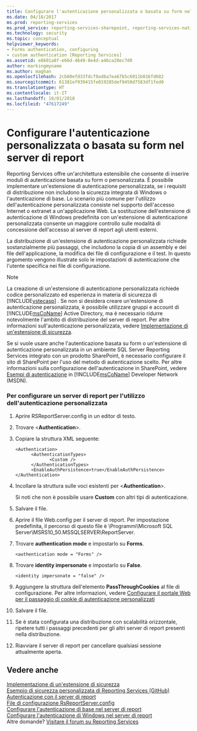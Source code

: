 ```yaml
---
title: Configurare l'autenticazione personalizzata o basata su form nel server di report | Microsoft Docs
ms.date: 04/18/2017
ms.prod: reporting-services
ms.prod_service: reporting-services-sharepoint, reporting-services-native
ms.technology: security
ms.topic: conceptual
helpviewer_keywords:
- Forms authentication, configuring
- custom authentication [Reporting Services]
ms.assetid: e8601a8f-e66d-4649-8e4d-a46ca20ec7d0
author: markingmyname
ms.author: maghan
ms.openlocfilehash: 2cb60efd33fdcf0ad6a7ea67b5c6011b016fd682
ms.sourcegitcommit: 61381ef939415fe019285def9450d7583df1fed0
ms.translationtype: HT
ms.contentlocale: it-IT
ms.lasthandoff: 10/01/2018
ms.locfileid: "47617249"
---
```

# <a name="configure-custom-or-forms-authentication-on-the-report-server"></a>Configurare l'autenticazione personalizzata o basata su form nel server di report

Reporting Services offre un'architettura estensibile che consente di inserire moduli di autenticazione basata su form o personalizzata. È possibile implementare un'estensione di autenticazione personalizzata, se i requisiti di distribuzione non includono la sicurezza integrata di Windows o l'autenticazione di base. Lo scenario più comune per l'utilizzo dell'autenticazione personalizzata consiste nel supporto dell'accesso Internet o extranet a un'applicazione Web. La sostituzione dell'estensione di autenticazione di Windows predefinita con un'estensione di autenticazione personalizzata consente un maggiore controllo sulle modalità di concessione dell'accesso al server di report agli utenti esterni.  

La distribuzione di un'estensione di autenticazione personalizzata richiede sostanzialmente più passaggi, che includono la copia di un assembly e dei file dell'applicazione, la modifica dei file di configurazione e il test. In questo argomento vengono illustrate solo le impostazioni di autenticazione che l'utente specifica nei file di configurazione.  

> [!NOTE]
>  La creazione di un'estensione di autenticazione personalizzata richiede codice personalizzato ed esperienza in materia di sicurezza di [!INCLUDE[vstecasp](../../includes/vstecasp-md.md)] . Se non si desidera creare un'estensione di autenticazione personalizzata, è possibile utilizzare gruppi e account di [!INCLUDE[msCoName](../../includes/msconame-md.md)] Active Directory, ma è necessario ridurre notevolmente l'ambito di distribuzione del server di report. Per altre informazioni sull'autenticazione personalizzata, vedere [Implementazione di un'estensione di sicurezza](../../reporting-services/extensions/security-extension/implementing-a-security-extension.md).

Se si vuole usare anche l'autenticazione basata su form o un'estensione di autenticazione personalizzata in un ambiente SQL Server Reporting Services integrato con un prodotto SharePoint, è necessario configurare il sito di SharePoint per l'uso del metodo di autenticazione scelto. Per altre informazioni sulla configurazione dell'autenticazione in SharePoint, vedere [Esempi di autenticazione](http://go.microsoft.com/fwlink/?LinkId=115575) in [!INCLUDE[msCoName](../../includes/msconame-md.md)] Developer Network (MSDN).



### <a name="to-configure-a-report-server-to-use-custom-authentication"></a>Per configurare un server di report per l'utilizzo dell'autenticazione personalizzata

1.  Aprire RSReportServer.config in un editor di testo.

2.  Trovare \<**Authentication**>.

3.  Copiare la struttura XML seguente:

    ```
    <Authentication>
          <AuthenticationTypes>
                 <Custom />
          </AuthenticationTypes>
          <EnableAuthPersistence>true</EnableAuthPersistence>
    </Authentication>
    ```

4.  Incollare la struttura sulle voci esistenti per \<**Authentication**>.

     Si noti che non è possibile usare **Custom** con altri tipi di autenticazione.

5.  Salvare il file.

6.  Aprire il file Web.config per il server di report. Per impostazione predefinita, il percorso di questo file è \Programmi\Microsoft SQL Server\MSRS10_50.MSSQLSERVER\ReportServer.

7.  Trovare **authentication mode** e impostarlo su **Forms**.

    ```
    <authentication mode = "Forms" />
    ```

8.  Trovare **identity impersonate** e impostarlo su **False**.

    ```
    <identity impersonate = "false" />  
    ```
9. Aggiungere la struttura dell'elemento **PassThroughCookies** al file di configurazione. Per altre informazioni, vedere [Configurare il portale Web per il passaggio di cookie di autenticazione personalizzati](../../reporting-services/security/configure-the-web-portal-to-pass-custom-authentication-cookies.md)
  
10. Salvare il file.  
  
11. Se è stata configurata una distribuzione con scalabilità orizzontale, ripetere tutti i passaggi precedenti per gli altri server di report presenti nella distribuzione.  
  
12. Riavviare il server di report per cancellare qualsiasi sessione attualmente aperta.  

## <a name="see-also"></a>Vedere anche

[Implementazione di un'estensione di sicurezza](../../reporting-services/extensions/security-extension/implementing-a-security-extension.md)  
[Esempio di sicurezza personalizzata di Reporting Services (GitHub)](https://github.com/Microsoft/Reporting-Services/tree/master/CustomSecuritySample)  
[Autenticazione con il server di report](../../reporting-services/security/authentication-with-the-report-server.md)   
[File di configurazione RsReportServer.config](../../reporting-services/report-server/rsreportserver-config-configuration-file.md)   
[Configurare l'autenticazione di base nel server di report](../../reporting-services/security/configure-basic-authentication-on-the-report-server.md)   
[Configurare l'autenticazione di Windows nel server di report](../../reporting-services/security/configure-windows-authentication-on-the-report-server.md)  
Altre domande? [Visitare il forum su Reporting Services](http://go.microsoft.com/fwlink/?LinkId=620231)
